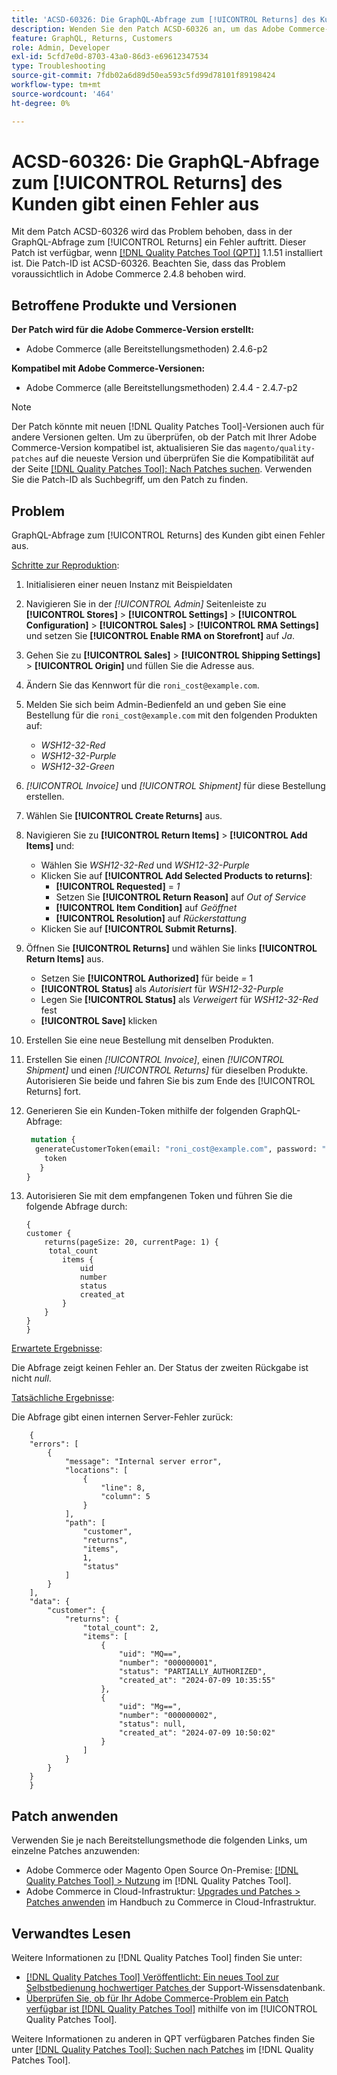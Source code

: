 ```yaml
---
title: 'ACSD-60326: Die GraphQL-Abfrage zum [!UICONTROL Returns] des Kunden gibt einen Fehler aus'
description: Wenden Sie den Patch ACSD-60326 an, um das Adobe Commerce-Problem zu beheben, bei dem in der GraphQL-Abfrage zum [!UICONTROL Returns] ein Fehler auftritt.
feature: GraphQL, Returns, Customers
role: Admin, Developer
exl-id: 5cfd7e0d-8703-43a0-86d3-e69612347534
type: Troubleshooting
source-git-commit: 7fdb02a6d89d50ea593c5fd99d78101f89198424
workflow-type: tm+mt
source-wordcount: '464'
ht-degree: 0%

---
```


# ACSD-60326: Die GraphQL-Abfrage zum [!UICONTROL Returns] des Kunden gibt einen Fehler aus

Mit dem Patch ACSD-60326 wird das Problem behoben, dass in der GraphQL-Abfrage zum [!UICONTROL Returns] ein Fehler auftritt. Dieser Patch ist verfügbar, wenn [[!DNL Quality Patches Tool (QPT)]](https://experienceleague.adobe.com/en/docs/commerce-operations/tools/quality-patches-tool/quality-patches-tool-to-self-serve-quality-patches) 1.1.51 installiert ist. Die Patch-ID ist ACSD-60326. Beachten Sie, dass das Problem voraussichtlich in Adobe Commerce 2.4.8 behoben wird.

## Betroffene Produkte und Versionen

**Der Patch wird für die Adobe Commerce-Version erstellt:**

* Adobe Commerce (alle Bereitstellungsmethoden) 2.4.6-p2

**Kompatibel mit Adobe Commerce-Versionen:**

* Adobe Commerce (alle Bereitstellungsmethoden) 2.4.4 - 2.4.7-p2

>[!NOTE]
>
>Der Patch könnte mit neuen [!DNL Quality Patches Tool]-Versionen auch für andere Versionen gelten. Um zu überprüfen, ob der Patch mit Ihrer Adobe Commerce-Version kompatibel ist, aktualisieren Sie das `magento/quality-patches` auf die neueste Version und überprüfen Sie die Kompatibilität auf der Seite [[!DNL Quality Patches Tool]: Nach Patches suchen](https://experienceleague.adobe.com/tools/commerce-quality-patches/index.html). Verwenden Sie die Patch-ID als Suchbegriff, um den Patch zu finden.

## Problem

GraphQL-Abfrage zum [!UICONTROL Returns] des Kunden gibt einen Fehler aus.

<u>Schritte zur Reproduktion</u>:

1. Initialisieren einer neuen Instanz mit Beispieldaten
1. Navigieren Sie in der *[!UICONTROL Admin]* Seitenleiste zu **[!UICONTROL Stores]** > **[!UICONTROL Settings]** > **[!UICONTROL Configuration]** > **[!UICONTROL Sales]** > **[!UICONTROL RMA Settings]** und setzen Sie **[!UICONTROL Enable RMA on Storefront]** auf *Ja*.
1. Gehen Sie zu **[!UICONTROL Sales]** > **[!UICONTROL Shipping Settings]** > **[!UICONTROL Origin]** und füllen Sie die Adresse aus.
1. Ändern Sie das Kennwort für die `roni_cost@example.com`.
1. Melden Sie sich beim Admin-Bedienfeld an und geben Sie eine Bestellung für die `roni_cost@example.com` mit den folgenden Produkten auf:
   * *WSH12-32-Red*
   * *WSH12-32-Purple*
   * *WSH12-32-Green*
1. *[!UICONTROL Invoice]* und *[!UICONTROL Shipment]* für diese Bestellung erstellen.
1. Wählen Sie **[!UICONTROL Create Returns]** aus.
1. Navigieren Sie zu **[!UICONTROL Return Items]** > **[!UICONTROL Add Items]** und:
   * Wählen Sie *WSH12-32-Red* und *WSH12-32-Purple*
   * Klicken Sie auf **[!UICONTROL Add Selected Products to returns]**:
      * **[!UICONTROL Requested]** = *1*
      * Setzen Sie **[!UICONTROL Return Reason]** auf *Out of Service*
      * **[!UICONTROL Item Condition]** auf *Geöffnet*
      * **[!UICONTROL Resolution]** auf *Rückerstattung*
   * Klicken Sie auf **[!UICONTROL Submit Returns]**.
1. Öffnen Sie **[!UICONTROL Returns]** und wählen Sie links **[!UICONTROL Return Items]** aus.
   * Setzen Sie **[!UICONTROL Authorized]** für beide *=* 1
   * **[!UICONTROL Status]** als *Autorisiert* für *WSH12-32-Purple*
   * Legen Sie **[!UICONTROL Status]** als *Verweigert* für *WSH12-32-Red* fest
   * **[!UICONTROL Save]** klicken
1. Erstellen Sie eine neue Bestellung mit denselben Produkten.
1. Erstellen Sie einen *[!UICONTROL Invoice]*, einen *[!UICONTROL Shipment]* und einen *[!UICONTROL Returns]* für dieselben Produkte. Autorisieren Sie beide und fahren Sie bis zum Ende des [!UICONTROL Returns] fort.
1. Generieren Sie ein Kunden-Token mithilfe der folgenden GraphQL-Abfrage:

   ```GraphQL
    mutation {
     generateCustomerToken(email: "roni_cost@example.com", password: "password") {
       token
      }
   }
   ```

1. Autorisieren Sie mit dem empfangenen Token und führen Sie die folgende Abfrage durch:

   ```
   {
   customer {
       returns(pageSize: 20, currentPage: 1) {
        total_count
           items {
               uid
               number
               status
               created_at
           }
       }
   }
   }
   ```

<u>Erwartete Ergebnisse</u>:

Die Abfrage zeigt keinen Fehler an. Der Status der zweiten Rückgabe ist nicht *null*.

<u>Tatsächliche Ergebnisse</u>:

Die Abfrage gibt einen internen Server-Fehler zurück:

```
    {
    "errors": [
        {
            "message": "Internal server error",
            "locations": [
                {
                    "line": 8,
                    "column": 5
                }
            ],
            "path": [
                "customer",
                "returns",
                "items",
                1,
                "status"
            ]
        }
    ],
    "data": {
        "customer": {
            "returns": {
                "total_count": 2,
                "items": [
                    {
                        "uid": "MQ==",
                        "number": "000000001",
                        "status": "PARTIALLY_AUTHORIZED",
                        "created_at": "2024-07-09 10:35:55"
                    },
                    {
                        "uid": "Mg==",
                        "number": "000000002",
                        "status": null,
                        "created_at": "2024-07-09 10:50:02"
                    }
                ]
            }
        }
    }
    } 
```

## Patch anwenden

Verwenden Sie je nach Bereitstellungsmethode die folgenden Links, um einzelne Patches anzuwenden:

* Adobe Commerce oder Magento Open Source On-Premise: [[!DNL Quality Patches Tool] > Nutzung](/help/tools/quality-patches-tool/usage.md) im [!DNL Quality Patches Tool].
* Adobe Commerce in Cloud-Infrastruktur: [Upgrades und Patches > Patches anwenden](https://experienceleague.adobe.com/docs/commerce-cloud-service/user-guide/develop/upgrade/apply-patches.html) im Handbuch zu Commerce in Cloud-Infrastruktur.

## Verwandtes Lesen

Weitere Informationen zu [!DNL Quality Patches Tool] finden Sie unter:

* [[!DNL Quality Patches Tool] Veröffentlicht: Ein neues Tool zur Selbstbedienung hochwertiger Patches ](https://experienceleague.adobe.com/en/docs/commerce-operations/tools/quality-patches-tool/quality-patches-tool-to-self-serve-quality-patches) der Support-Wissensdatenbank.
* [Überprüfen Sie, ob für Ihr Adobe Commerce-Problem ein Patch verfügbar ist [!DNL Quality Patches Tool]](/help/tools/quality-patches-tool/patches-available-in-qpt/check-patch-for-magento-issue-with-magento-quality-patches.md) mithilfe von im [!UICONTROL Quality Patches Tool].

Weitere Informationen zu anderen in QPT verfügbaren Patches finden Sie unter [[!DNL Quality Patches Tool]: Suchen nach Patches](https://experienceleague.adobe.com/tools/commerce-quality-patches/index.html) im [!DNL Quality Patches Tool].
